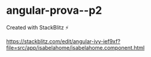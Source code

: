# angular-prova--p2
Created with StackBlitz ⚡️

https://stackblitz.com/edit/angular-ivy-ief9xf?file=src/app/isabelahome/isabelahome.component.html

